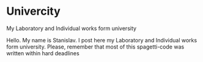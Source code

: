 # Univercity
My Laboratory and Individual works form university

Hello. My name is Stanislav. I post here my Laboratory and Individual works form university. 
    Please, remember that most of this spagetti-code was written within hard deadlines